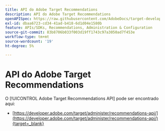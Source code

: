 ```yaml
---
title: API do Adobe Target Recommendations
description: API do Adobe Target Recommendations
openAPISpec: https://raw.githubusercontent.com/AdobeDocs/target-developers/main/src/models-api.json
exl-id: dbaa6723-cd34-41ad-b418-6d1d04e1580b
feature: APIs/SDKs, Recommendations, Administration & Configuration
source-git-commit: 83b8706b033f003d19ff1743c97a3050ad7f453e
workflow-type: tm+mt
source-wordcount: '19'
ht-degree: 5%

---
```


# API do Adobe Target Recommendations

O [!UICONTROL Adobe Target Recommendations API] pode ser encontrado aqui:

* [https://developer.adobe.com/target/administer/recommendations-api/](https://developer.adobe.com/target/administer/recommendations-api/){target=_blank}
